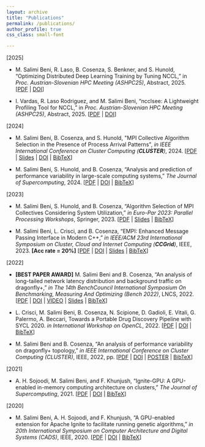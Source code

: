 ```yaml
---
layout: archive
title: "Publications"
permalink: /publications/
author_profile: true
css_class: small-font

---
```

[2025]
- M. Salimi Beni, R. Laso, B. Cosenza, S. Benkner, and S. Hunold, “Optimizing Distributed Deep Learning Training by Tuning NCCL,” in *Proc. Austrian-Slovenian HPC Meeting (ASHPC25)*, Abstract, 2025.
[[PDF](http://majidsalimi.github.io/files/SalimiBeniASHPC25.pdf) | [DOI](https://ashpc.eu/event/25/attachments/151/300/ashpc25_booklet.pdf)]

- I. Vardas, R. Laso Rodriguez, and M. Salimi Beni, “ncclsee: A Lightweight Profiling Tool for NCCL,” in *Proc. Austrian-Slovenian HPC Meeting (ASHPC25)*, Abstract, 2025.
[[PDF](http://majidsalimi.github.io/files/VardasASHPC25.pdf) | [DOI](https://ashpc.eu/event/25/attachments/151/300/ashpc25_booklet.pdf)]


[2024]
- M. Salimi Beni, B. Cosenza, and S. Hunold, "MPI Collective Algorithm Selection in the Presence of Process Arrival Patterns", *in IEEE International Conference on Cluster Computing (**CLUSTER**)*, 2024.
[[PDF](http://majidsalimi.github.io/files/SalimiBeniCLUSTER24.pdf) | [Slides](http://majidsalimi.github.io/files/SLIDES_SalimiBeniCLUSTER24.pdf) | [DOI](https://doi.org/10.1109/CLUSTER59578.2024.00017) | [BibTeX](http://majidsalimi.github.io/files/SalimiBeniCLUSTER24.md)] <span class="__dimensions_badge_embed__" data-doi="10.1109/CLUSTER59578.2024.00017" data-style="small_rectangle"></span><script async src="https://badge.dimensions.ai/badge.js" charset="utf-8"></script>

- M. Salimi Beni, S. Hunold, and B. Cosenza, “Analysis and prediction of performance variability in large-scale computing systems,” *The Journal of Supercomputing*, 2024.
[[PDF](http://majidsalimi.github.io/files/SalimiBeniJsupercompute2024.pdf) | [DOI](https://doi.org/10.1007/s11227-024-06040-w) | [BibTeX](http://majidsalimi.github.io/files/SalimiBeniJsupercompute2024.md)] <span class="__dimensions_badge_embed__" data-doi="10.1007/s11227-024-06040-w" data-style="small_rectangle"></span><script async src="https://badge.dimensions.ai/badge.js" charset="utf-8"></script>

[2023]
  - M. Salimi Beni, S. Hunold, and B. Cosenza, “Algorithm Selection of MPI Collectives Considering System Utilization,” *in Euro-Par 2023: Parallel Processing Workshops*, Springer, 2023.
[[PDF](http://majidsalimi.github.io/files/Salimibeni_EuroPar_23_PhD_Symposium.pdf) | [Slides](http://majidsalimi.github.io/files/Salimibeni_EuroPar_23_PhD_Symposium_slides.pdf) | [BibTeX](http://majidsalimi.github.io/files/Salimibeni_EuroPar_23_PhD_Symposium.md)] <span class="__dimensions_badge_embed__" data-doi="10.1007/978-3-031-48803-0_37" data-style="small_rectangle"></span><script async src="https://badge.dimensions.ai/badge.js" charset="utf-8"></script>


  - M. Salimi Beni, L. Crisci, and B. Cosenza, “EMPI: Enhanced Message Passing Interface in Modern C++,” *in IEEE/ACM 23rd International Symposium on Cluster, Cloud and Internet Computing (**CCGrid**)*, IEEE, 2023. **[Acc rate = 20%]**
[[PDF](http://majidsalimi.github.io/files/SalimiBeniCCGRID23.pdf) | [DOI](https://doi.org/10.1109/CCGrid57682.2023.00023) | [Slides](http://majidsalimi.github.io/files/SLIDES_SalimiBeni_CCGRID_2023.pdf) | [BibTeX](http://majidsalimi.github.io/files/SalimiBeniCCGRID23.md)] <span class="__dimensions_badge_embed__" data-doi="10.1109/CCGrid57682.2023.00023" data-style="small_rectangle"></span><script async src="https://badge.dimensions.ai/badge.js" charset="utf-8"></script>

[2022]
  - **[BEST PAPER AWARD]** M. Salimi Beni and B. Cosenza, “An analysis of long-tailed network latency distribution and background traffic on dragonfly+,” *in The 14th BenchCouncil International Symposium On Benchmarking, Measuring And Optimizing (Bench 2022)*, LNCS, 2022.
[[PDF](http://majidsalimi.github.io/files/SalimiBeniBENCH22.pdf) | [DOI](https://doi.org/10.1007/978-3-031-31180-2_8) | [VIDEO](https://youtu.be/iErmnQ_t8qg) | [Slides](http://majidsalimi.github.io/files/SLIDES_SalimiBeni_Bench_2022.pdf) | [BibTeX](http://majidsalimi.github.io/files/SalimiBeniBENCH22.md)] <span class="__dimensions_badge_embed__" data-doi="10.1007/978-3-031-31180-2_8" data-style="small_rectangle"></span><script async src="https://badge.dimensions.ai/badge.js" charset="utf-8"></script>

  - L. Crisci, M. Salimi Beni, B. Cosenza, N. Scipione, D. Gadioli, E. Vitali, G. Palermo, A. Beccari, Towards a Portable Drug Discovery Pipeline with SYCL 2020. *in International Workshop on OpenCL*, 2022.
[[PDF](http://majidsalimi.github.io/files/CrisciIWOCL22.pdf) | [DOI](https://doi.org/10.1145/3529538.3529688) | [BibTeX](http://majidsalimi.github.io/files/CrisciIWOCL22.md)] <span class="__dimensions_badge_embed__" data-doi="10.1145/3529538.3529688" data-style="small_rectangle"></span><script async src="https://badge.dimensions.ai/badge.js" charset="utf-8"></script>

  - M. Salimi Beni and B. Cosenza, “An analysis of performance variability on dragonfly+ topology,” *in IEEE International Conference on Cluster Computing (CLUSTER)*, IEEE, 2022, pp.
[[PDF](http://majidsalimi.github.io/files/SalimiBeniCLUSTER22.pdf) | [DOI](https://doi.org/10.1109/CLUSTER51413.2022.00061) | [POSTER](http://majidsalimi.github.io/files/SalimiBeniPosterCluster22.pdf) | [BibTeX](http://majidsalimi.github.io/files/SalimiBeniCLUSTER22.md)] <span class="__dimensions_badge_embed__" data-doi="10.1109/CLUSTER51413.2022.00061" data-style="small_rectangle"></span><script async src="https://badge.dimensions.ai/badge.js" charset="utf-8"></script>

[2021]
  - A. H. Sojoodi, M. Salimi Beni, and F. Khunjush, “Ignite-GPU: A GPU-enabled in-memory computing architecture on clusters,” *The Journal of Supercomputing*, 2021.
[[PDF](http://majidsalimi.github.io/files/SojoodiJSUPERCOMPUTING20.pdf) | [DOI](https://doi.org/10.1007/s11227-020-03390-z) | [BibTeX](http://majidsalimi.github.io/files/CrisciIWOCL22.md)] <span class="__dimensions_badge_embed__" data-doi="10.1007/s11227-020-03390-z" data-style="small_rectangle"></span><script async src="https://badge.dimensions.ai/badge.js" charset="utf-8"></script>

[2020]  
  - M. Salimi Beni, A. H. Sojoodi, and F. Khunjush, “A GPU-enabled extension for Apache Ignite to facilitate running genetic algorithms,” *in 20th International Symposium on Computer Architecture and Digital Systems (CADS)*, IEEE, 2020.
[[PDF](http://majidsalimi.github.io/files/SalimiBeniCADS20.pdf) | [DOI](https://doi.org/10.1109/CADS50570.2020.9211857) | [BibTeX](http://majidsalimi.github.io/files/SalimiBeniCADS20.md)] <span class="__dimensions_badge_embed__" data-doi="10.1109/CADS50570.2020.9211857" data-style="small_rectangle"></span><script async src="https://badge.dimensions.ai/badge.js" charset="utf-8"></script>

<!-- {% if author.googlescholar %}
  You can also find my articles on <u><a href="{{author.googlescholar}}">my Google Scholar profile</a>.</u>
{% endif %}

{% include base_path %}

{% for post in site.publications reversed %}
  {% include archive-single.html %}
{% endfor %} -->
